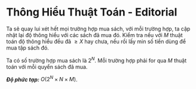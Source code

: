 # Thông Hiểu Thuật Toán - Editorial

Ta sẽ quay lui xét hết mọi trường hợp mua sách, với mỗi trường hợp, ta cập nhật lại độ thông hiểu với các sách đã mua đó. Kiểm tra nếu với $M$ thuật toán độ thông hiểu đều đã $\ge X$ hay chưa, nếu rồi lấy min số tiền dùng để mua tập sách đó.

Ta có số trường hợp mua sách là $2^N$. Mỗi trường hợp phải for qua $M$ thuật toán với mỗi quyển sách đã mua. 

***Độ phức tạp:*** $O(2^N\times N \times M)$.